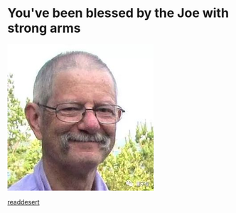 # You've been blessed by the Joe with strong arms
![stronk arms](strong_arms.jpeg?raw=true "Title")

[readdesert](http://www.readdesert.org)
